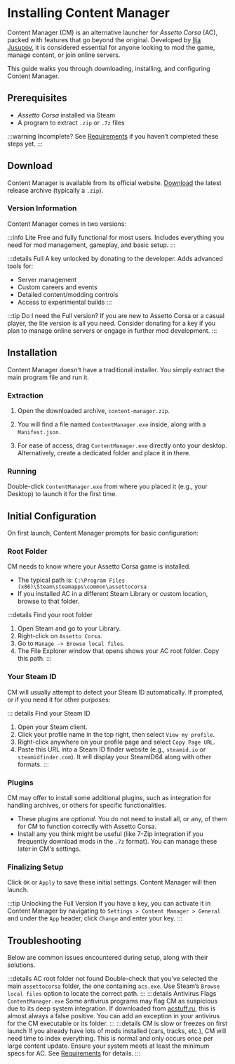 # Installing Content Manager

Content Manager (CM) is an alternative launcher for _Assetto Corsa_ (AC), packed with features that go beyond the original. Developed by [Ilja Jusupov](../../../creators/ilja-jusupov), it is considered essential for anyone looking to mod the game, manage content, or join online servers.

This guide walks you through downloading, installing, and configuring Content Manager.

## Prerequisites

- _Assetto Corsa_ installed via Steam
- A program to extract `.zip` or `.7z` files

:::warning Incomplete?
See [Requirements](../requirements) if you haven’t completed these steps yet.
:::

## Download

Content Manager is available from its official website. [Download](https://acstuff.ru/app/) the latest release archive (typically a `.zip`).

### Version Information

<!-- This entire section needs fact checking because I've actually almost 0 idea what the full version actually brings other than server management -->

Content Manager comes in two versions:

:::info Lite
Free and fully functional for most users. Includes everything you need for mod management, gameplay, and basic setup.
:::

:::details Full
A key unlocked by donating to the developer. Adds advanced tools for:
  - Server management
  - Custom careers and events
  - Detailed content/modding controls
  - Access to experimental builds
:::

:::tip Do I need the Full version?
If you are new to Assetto Corsa or a casual player, the lite version is all you need. Consider donating for a key if you plan to manage online servers or engage in further mod development.
:::

## Installation

Content Manager doesn't have a traditional installer. You simply extract the main program file and run it.

### Extraction

1.  Open the downloaded archive, `content-manager.zip`.
2.  You will find a file named `ContentManager.exe` inside, along with a `Manifest.json`.
3.  For ease of access, drag `ContentManager.exe` directly onto your desktop. Alternatively, create a dedicated folder and place it in there.

    <!-- Placeholder for a screenshot of dragging Content Manager.exe to Desktop or a folder -->
    <!-- <img src="/images/guides/cm-extract-desktop.png" alt="Dragging Content Manager.exe"> -->

### Running

Double-click `ContentManager.exe` from where you placed it (e.g., your Desktop) to launch it for the first time.

## Initial Configuration

On first launch, Content Manager prompts for basic configuration:

### Root Folder

CM needs to know where your Assetto Corsa game is installed.

- The typical path is: `C:\Program Files (x86)\Steam\steamapps\common\assettocorsa`
- If you installed AC in a different Steam Library or custom location, browse to that folder.

:::details Find your root folder
1. Open Steam and go to your Library.
2. Right-click on `Assetto Corsa`.
3. Go to `Manage -> Browse local files`.
4. The File Explorer window that opens shows your AC root folder. Copy this path.
:::

<!-- Placeholder for a screenshot of CM asking for AC root path -->
<!-- <img src="/images/guides/cm-ac-root-prompt.png" alt="Content Manager asking for Assetto Corsa root path"> -->

### Your Steam ID

CM will usually attempt to detect your Steam ID automatically. If prompted, or if you need it for other purposes:

::: details Find your Steam ID
1. Open your Steam client.
2. Click your profile name in the top right, then select `View my profile`.
3. Right-click anywhere on your profile page and select `Copy Page URL`.
4. Paste this URL into a Steam ID finder website (e.g., `steamid.io` or `steamidfinder.com`). It will display your SteamID64 along with other formats.
:::

### Plugins

CM may offer to install some additional plugins, such as integration for handling archives, or others for specific functionalities.

- These plugins are _optional_. You do not need to install all, or any, of them for CM to function correctly with Assetto Corsa.
- Install any you think might be useful (like 7-Zip integration if you frequently download mods in the `.7z` format). You can manage these later in CM's settings.

<!-- Placeholder for a screenshot of CM initial settings screen, possibly highlighting the optional plugins -->
<!-- <img src="/images/guides/cm-initial-settings-plugins.png" alt="Content Manager initial settings screen with plugin options"> -->

### Finalizing Setup

Click `OK` or `Apply` to save these initial settings. Content Manager will then launch.

:::tip Unlocking the Full Version
If you have a key, you can activate it in Content Manager by navigating to `Settings > Content Manager > General` and under the `App` header, click `Change` and enter your key.
:::

## Troubleshooting

Below are common issues encountered during setup, along with their solutions.

:::details AC root folder not found
Double-check that you've selected the main `assettocorsa` folder, the one containing `acs.exe`. Use Steam’s `Browse local files` option to locate the correct path.
:::
:::details Antivirus Flags `ContentManager.exe`
Some antivirus programs may flag CM as suspicious due to its deep system integration. If downloaded from [acstuff.ru](https://acstuff.ru/app/), this is almost always a false positive. You can add an exception in your antivirus for the CM executable or its folder.
:::
:::details CM is slow or freezes on first launch
If you already have lots of mods installed (cars, tracks, etc.), CM will need time to index everything. This is normal and only occurs once per large content update. Ensure your system meets at least the minimum specs for AC. See [Requirements](../requirements) for details.
:::
